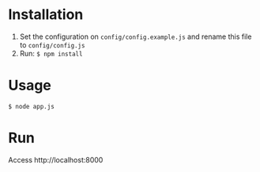 # Installation
1. Set the configuration on `config/config.example.js` and rename this file to `config/config.js`
2. Run:
`$ npm install`

# Usage
`$ node app.js`

# Run
Access http://localhost:8000